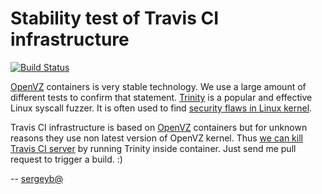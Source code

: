 # Stability test of Travis CI infrastructure

[![Build Status](https://travis-ci.org/ligurio/continuous-trinity.svg?branch=master)](https://travis-ci.org/ligurio/continuous-trinity)

[OpenVZ](openvz.org) containers is very stable technology.
We use a large amount of different tests to confirm that statement.
[Trinity](http://codemonkey.org.uk/projects/trinity/) is a popular and effective
Linux syscall fuzzer. It is often used to find [security flaws in Linux kernel](http://codemonkey.org.uk/projects/trinity/bugs-found.php).

Travis CI infrastructure is based on [OpenVZ](http://openvz.org/)
containers but for unknown reasons they use non latest version of OpenVZ kernel.
Thus [we can kill Travis CI server](https://travis-ci.org/ligurio/continuous-trinity/builds/51795266)
by running Trinity inside container. Just send me pull request to trigger a build. :)

--
[sergeyb@](https://twitter.com/estet)
